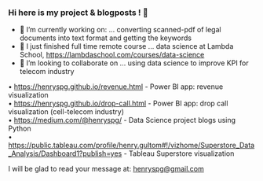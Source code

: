 ### Hi here is my project & blogposts ! 👋

- 🔭 I’m currently working on: ... converting scanned-pdf of legal documents into text format and getting the keywords  
- 🌱 I just finished full time remote course ... data science at Lambda School, https://lambdaschool.com/courses/data-science  
- 👯 I’m looking to collaborate on ... using data science to improve KPI for telecom industry  

•	https://henryspg.github.io/revenue.html  	                                     -  Power BI app: revenue visualization  
•	https://henryspg.github.io/drop-call.html   	                                 -  Power BI app: drop call visualization (cell-telecom industry)  
•	https://medium.com/@henryspg/  		                                             -  Data Science project blogs using Python  
•	https://public.tableau.com/profile/henry.gultom#!/vizhome/Superstore_Data_Analysis/Dashboard1?publish=yes    		    - Tableau Superstore visualization

I will be glad to read your message at: henryspg@gmail.com   
